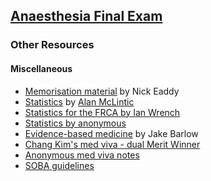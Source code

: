 ## [Anaesthesia Final Exam](https://ketaminenightmares.com/fex)

### Other Resources

#### Miscellaneous

- [Memorisation material](memorisation_eaddy.pdf) by Nick Eaddy
- [Statistics](statistics_mclintic.pdf) by [Alan McLintic](https://www.heraldscotland.com/opinion/18815592.obituary-dr-alan-mclintic-accomplished-all-rounder-made-career-new-zealand/)
- [Statistics for the FRCA by Ian Wrench](statistics_ian_wrench.pdf)
- [Statistics by anonymous](statistics_anonymous.pdf)
- [Evidence-based medicine](https://partone.litfl.com/evidence-based_medicine.html#id) by Jake Barlow
- [Chang Kim's med viva - dual Merit Winner](changs_medical_viva.pdf)
- [Anonymous med viva notes](med_viva_anonymous.pdf)
- [SOBA guidelines](SOBA_guidelines.pdf)